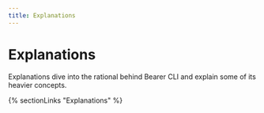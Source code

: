 ```yaml
---
title: Explanations
---
```


# Explanations

Explanations dive into the rational behind Bearer CLI and explain some of its heavier concepts.

{% sectionLinks "Explanations" %}

